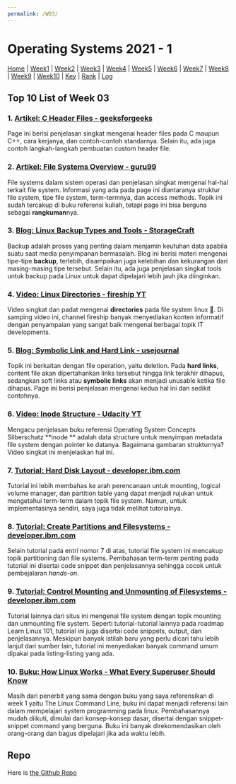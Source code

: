 ```yaml
---
permalink: /W03/
---
```

# Operating Systems 2021 - 1

[Home](../) | 
[Week1](../W01/) | 
[Week2](../W02/) | 
[Week3](../W03/) | 
[Week4](../W04/) | 
[Week5](../W05/) | 
[Week6](../W06/) | 
[Week7](../W07/) | 
[Week8](../W08/) | 
[Week9](../W09/) | 
[Week10](../W10/) | 
[Key](../TXT/mypubkey.txt) | 
[Rank](../TXT/myrank.txt) | 
[Log](../TXT/mylog.txt)

## Top 10 List of Week 03

### 1. [Artikel: C Header Files - geeksforgeeks](https://www.geeksforgeeks.org/header-files-in-c-cpp-and-its-uses/)  
Page ini berisi penjelasan singkat mengenai header files pada C maupun C++, cara kerjanya, dan contoh-contoh standarnya. Selain itu, ada juga contoh langkah-langkah pembuatan custom header file.

### 2. [Artikel: File Systems Overview - guru99](https://www.guru99.com/file-systems-operating-system.html)  
File systems dalam sistem operasi dan penjelasan singkat mengenai hal-hal terkait file system. Informasi yang ada pada page ini diantaranya struktur file system, tipe file system, term-termnya, dan access methods. Topik ini sudah tercakup di buku referensi kuliah, tetapi page ini bisa berguna sebagai **rangkuman**nya.

### 3. [Blog: Linux Backup Types and Tools - StorageCraft](https://blog.storagecraft.com/linux-backup-types-tools-explored/)  
Backup adalah proses yang penting dalam menjamin keutuhan data apabila suatu saat media penyimpanan bermasalah. Blog ini berisi materi mengenai tipe-tipe **backup**, terlebih, disampaikan juga kelebihan dan kekurangan dari masing-masing tipe tersebut. Selain itu, ada juga penjelasan singkat tools untuk backup pada Linux untuk dapat dipelajari lebih jauh jika diinginkan.

### 4. [Video: Linux Directories - fireship YT](https://www.youtube.com/watch?v=42iQKuQodW4&t=58s)  
Video singkat dan padat mengenai **directories** pada file system linux 🙂. Di samping video ini, channel fireship banyak menyediakan konten informatif dengan penyampaian yang sangat baik mengenai berbagai topik IT developments.

### 5. [Blog: Symbolic Link and Hard Link - usejournal](https://blog.usejournal.com/what-is-the-difference-between-a-hard-link-and-a-symbolic-link-8c0493041b62)  
Topik ini berkaitan dengan file operation, yaitu deletion. Pada **hard links**, content file akan dipertahankan links tersebut hingga link terakhir dihapus, sedangkan soft links atau **symbolic links** akan menjadi unusable ketika file dihapus. Page ini berisi penjelasan mengenai kedua hal ini dan sedikit contohnya.

### 6. [Video: Inode Structure - Udacity YT](https://www.youtube.com/watch?v=tMVj22EWg6A)  
Mengacu penjelasan buku referensi Operating System Concepts Silberschatz **inode ** adalah data structure untuk menyimpan metadata file system dengan pointer ke datanya. Bagaimana gambaran strukturnya? Video singkat ini menjelaskan hal ini.

### 7. [Tutorial: Hard Disk Layout - developer.ibm.com](https://developer.ibm.com/tutorials/l-lpic1-102-1/)  
Tutorial ini lebih membahas ke arah perencanaan untuk mounting, logical volume manager, dan partition table yang dapat menjadi rujukan untuk mengetahui term-term dalam topik file system. Namun, untuk implementasinya sendiri, saya juga tidak melihat tutorialnya.

### 8. [Tutorial: Create Partitions and Filesystems - developer.ibm.com](https://developer.ibm.com/tutorials/l-lpic1-104-1/)  
Selain tutorial pada entri nomor 7 di atas, tutorial file system ini mencakup topik partitioning dan file systems. Pembahasan term-term penting pada tutorial ini disertai code snippet dan penjelasannya sehingga cocok untuk pembejalaran *hands-on*.

### 9. [Tutorial: Control Mounting and Unmounting of Filesystems - developer.ibm.com](https://developer.ibm.com/technologies/linux/tutorials/l-lpic1-104-3/)  
Tutorial lainnya dari situs ini mengenai file system dengan topik mounting dan unmounting file system. Seperti tutorial-tutorial lainnya pada roadmap Learn Linux 101, tutorial ini juga disertai code snippets, output, dan penjelasannya. Meskipun banyak istilah baru yang perlu dicari tahu lebih lanjut dari sumber lain, tutorial ini menyediakan banyak command umum dipakai pada listing-listing yang ada.

### 10. [Buku: How Linux Works - What Every Superuser Should Know](http://index-of.es/Varios-2/How%20Linux%20Works%20What%20Every%20Superuser%20Should%20Know.pdf)   
Masih dari penerbit yang sama dengan buku yang saya referensikan di week 1 yaitu The Linux Command Line, buku ini dapat menjadi referensi lain dalam mempelajari system programming pada linux. Pembahasannya mudah diikuti, dimulai dari konsep-konsep dasar, disertai dengan snippet-snippet command yang berguna. Buku ini banyak direkomendasikan oleh orang-orang dan bagus dipelajari jika ada waktu lebih.

## Repo
Here is [the Github Repo](https://github.com/ni-tami/os211)
